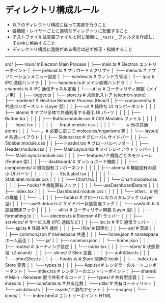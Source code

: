 # ディレクトリ構成ルール

- 以下のディレクトリ構成に従って実装を行うこと
- 各機能・レイヤーごとに適切なディレクトリに配置すること
- テストファイルは実装ファイルと同じ階層に`__tests__`フォルダを作成し、その中に格納すること
- ディレクトリ構成に逸脱がある場合は必ず修正・指摘すること

---

src/
├── main/ # Electron Main Process
│ ├── main.ts # Electron エントリーポイント
│ ├── preload.ts # プリロードスクリプト
│ ├── menu.ts # アプリケーションメニュー設定
│ ├── window.ts # ウィンドウ管理
│ ├── ipc/ # IPC 通信ハンドラ
│ │ ├── handlers.ts # メイン処理ハンドラ
│ │ └── channels.ts # IPC 通信チャネル定義
│ └── utils/ # ユーティリティ関数（メイン用）
│ ├── logger.ts
│ └── store.ts # 永続化ストア (electron-store)
│
├── renderer/ # Electron Renderer Process (React)
│ ├── components/ # 共通コンポーネント (Layer 型)
│ │ ├── ui/ # 純粋な UI コンポーネント
│ │ │ ├── atoms/ # アプリ全体で共通利用する最小 UI パーツ
│ │ │ │ ├── Button.tsx
│ │ │ │ ├── Button.module.css # CSS Modules ファイル
│ │ │ │ ├── Input.tsx
│ │ │ │ ├── Input.module.css
│ │ │ │ └── ... # 他の共通 atoms
│ │ │ └── ... # 必要に応じて molecules/organisms 等
│ │ └── layout/ # 共通レイアウト
│ │ ├── Sidebar.tsx # グローバルサイドバー
│ │ ├── Sidebar.module.css
│ │ ├── Header.tsx # グローバルヘッダー
│ │ ├── Header.module.css
│ │ ├── MainLayout.tsx # メインレイアウトラッパー
│ │ └── MainLayout.module.css
│ │
│ ├── features/ # 機能ごとのモジュール (Feature 型)
│ │ ├── dashboard/ # ダッシュボード機能
│ │ │ ├── components/ # 機能固有コンポーネント
│ │ │ │ ├── atoms/ # 機能固有の最小 UI パーツ
│ │ │ │ │ ├── StatLabel.tsx
│ │ │ │ │ └── StatLabel.module.css
│ │ │ │ ├── Chart.tsx
│ │ │ │ └── Chart.module.css
│ │ │ ├── hooks/ # 機能固有フック
│ │ │ │ └── useDashboardData.ts
│ │ │ ├── index.tsx
│ │ │ └── Dashboard.module.css
│ │ │
│ │ └── other... # 他の機能
│ │ └── ...
│ │
│ ├── hooks/ # グローバルなカスタムフック (Layer 型)
│ │ ├── useSidebar.ts # サイドバー状態管理フック
│ │ └── useAuth.ts # 認証関連フック
│ │
│ ├── utils/ # ユーティリティ関数 (Layer 型)
│ │ ├── formatting.ts
│ │ └── electron.ts # Electron API ラッパー
│ │
│ ├── services/ # サービス層 (IPC 通信など)
│ │ ├── ipc.ts # IPC 通信ラッパー
│ │ └── api.ts # 外部 API 通信
│ │
│ ├── i18n/ # 国際化
│ │ ├── en/ # 英語
│ │ │ ├── common.json # namespace 共通
│ │ │ └── home.json # namespace ホーム画面
│ │ └── ja/
│ │ ├── common.json
│ │ └── home.json
│ │
│ ├── routes/ # ルーティング設定
│ │ └── index.tsx
│ │
│ ├── store/ # 状態管理（Zustand）
│ │ ├── slices/ # Slice 定義
│ │ │ ├── authSlice.ts
│ │ │ └── othreSlice.ts
│ │ ├── hooks.ts # Store 関連の hook
│ │ ├── index.ts # Store 定義
│ │ └── types.ts
│ │
│ ├── App.tsx # レンダラーのルートコンポーネント
│ └── index.tsx # レンダラーのエントリーポイント
│
├── shared/ # Main・Renderer 間で共有するコード
│ ├── types/ # 共有型定義
│ │ └── index.ts
│ ├── constants.ts # 共有定数
│ └── utils/ # 共有ユーティリティ
│ └── validation.ts
│
├── assets/ # 静的アセット
│ ├── images/
│ └── icons/
│
└── index.html # エントリーポイント HTML
